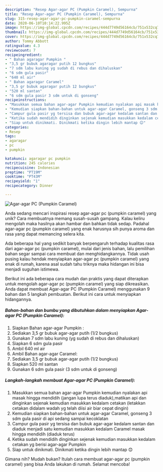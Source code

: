 ```yaml
---
description: "Resep Agar-agar PC (Pumpkin Caramel), Sempurna"
title: "Resep Agar-agar PC (Pumpkin Caramel), Sempurna"
slug: 315-resep-agar-agar-pc-pumpkin-caramel-sempurna
date: 2020-06-10T10:14:22.995Z
image: https://img-global.cpcdn.com/recipes/444d7749d56164cb/751x532cq70/agar-agar-pc-pumpkin-caramel-foto-resep-utama.jpg
thumbnail: https://img-global.cpcdn.com/recipes/444d7749d56164cb/751x532cq70/agar-agar-pc-pumpkin-caramel-foto-resep-utama.jpg
cover: https://img-global.cpcdn.com/recipes/444d7749d56164cb/751x532cq70/agar-agar-pc-pumpkin-caramel-foto-resep-utama.jpg
author: Tommy Abbott
ratingvalue: 4.3
reviewcount: 7
recipeingredient:
- " Bahan agaragar Pumpkin "
- "3,5 gr bubuk agaragar putih 12 bungkus"
- "7 sdm labu kuning yg sudah di rebus dan dihaluskan"
- "6 sdm gula pasir"
- "640 ml air"
- " Bahan agaragar Caramel"
- "3,5 gr bubuk agaragar putih 12 bungkus"
- "520 ml santan"
- "6 sdm gula pasir 3 sdm untuk di gonseng"
recipeinstructions:
- "Masukkan semua bahan agar-agar Pumpkin kemudian nyalakan api masak hingga mendidih (jangan lupa terus diaduk),matikan api dan dinginkan sejenak kemudian masukkan kedalam cetakan (letakkan cetakan didalam wadah yg telah diisi air biar cepat dingin)"
- "Kemudian siapkan bahan-bahan untuk agar-agar Caramel, gonseng 3 sdm gula pasir di api sedang sampai kecoklatan"
- "Campur gula pasir yg tersisa dan bubuk agar-agar kedalam santan dan diaduk menjadi satu kemudian masukkan kedalam Caramel masak hingga mendidih (diaduk terus)"
- "Ketika sudah mendidih dinginkan sejenak kemudian masukkan kedalam cetakan yg berisi agar-agar Pumpkin"
- "Siap untuk dinikmati. Dinikmati ketika dingin lebih mantap 😊"
categories:
- Resep
tags:
- agaragar
- pc
- pumpkin

katakunci: agaragar pc pumpkin 
nutrition: 245 calories
recipecuisine: Indonesian
preptime: "PT19M"
cooktime: "PT43M"
recipeyield: "1"
recipecategory: Dinner

---
```



![Agar-agar PC (Pumpkin Caramel)](https://img-global.cpcdn.com/recipes/444d7749d56164cb/751x532cq70/agar-agar-pc-pumpkin-caramel-foto-resep-utama.jpg)

Anda sedang mencari inspirasi resep agar-agar pc (pumpkin caramel) yang unik? Cara membuatnya memang susah-susah gampang. Kalau keliru mengolah maka hasilnya akan hambar dan bahkan tidak sedap. Padahal agar-agar pc (pumpkin caramel) yang enak harusnya sih punya aroma dan rasa yang dapat memancing selera kita.



Ada beberapa hal yang sedikit banyak berpengaruh terhadap kualitas rasa dari agar-agar pc (pumpkin caramel), mulai dari jenis bahan, lalu pemilihan bahan segar sampai cara membuat dan menghidangkannya. Tidak usah pusing kalau hendak menyiapkan agar-agar pc (pumpkin caramel) yang enak di rumah, karena asal sudah tahu triknya maka hidangan ini bisa menjadi suguhan istimewa.


Berikut ini ada beberapa cara mudah dan praktis yang dapat diterapkan untuk mengolah agar-agar pc (pumpkin caramel) yang siap dikreasikan. Anda dapat membuat Agar-agar PC (Pumpkin Caramel) menggunakan 9 bahan dan 5 langkah pembuatan. Berikut ini cara untuk menyiapkan hidangannya.

<!--inarticleads1-->

##### Bahan-bahan dan bumbu yang dibutuhkan dalam menyiapkan Agar-agar PC (Pumpkin Caramel):

1. Siapkan  Bahan agar-agar Pumpkin :
1. Sediakan 3,5 gr bubuk agar-agar putih (1/2 bungkus)
1. Gunakan 7 sdm labu kuning (yg sudah di rebus dan dihaluskan)
1. Siapkan 6 sdm gula pasir
1. Ambil 640 ml air
1. Ambil  Bahan agar-agar Caramel:
1. Sediakan 3,5 gr bubuk agar-agar putih (1/2 bungkus)
1. Siapkan 520 ml santan
1. Gunakan 6 sdm gula pasir (3 sdm untuk di gonseng)




<!--inarticleads2-->

##### Langkah-langkah membuat Agar-agar PC (Pumpkin Caramel):

1. Masukkan semua bahan agar-agar Pumpkin kemudian nyalakan api masak hingga mendidih (jangan lupa terus diaduk),matikan api dan dinginkan sejenak kemudian masukkan kedalam cetakan (letakkan cetakan didalam wadah yg telah diisi air biar cepat dingin)
1. Kemudian siapkan bahan-bahan untuk agar-agar Caramel, gonseng 3 sdm gula pasir di api sedang sampai kecoklatan
1. Campur gula pasir yg tersisa dan bubuk agar-agar kedalam santan dan diaduk menjadi satu kemudian masukkan kedalam Caramel masak hingga mendidih (diaduk terus)
1. Ketika sudah mendidih dinginkan sejenak kemudian masukkan kedalam cetakan yg berisi agar-agar Pumpkin
1. Siap untuk dinikmati. Dinikmati ketika dingin lebih mantap 😊




Gimana nih? Mudah bukan? Itulah cara membuat agar-agar pc (pumpkin caramel) yang bisa Anda lakukan di rumah. Selamat mencoba!
